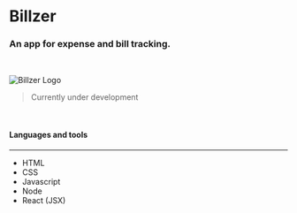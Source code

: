 # Billzer
### An app for expense and bill tracking.  
<br/>

![Billzer Logo](https://i.imgur.com/lf7zvpv.png)

> Currently under development 

<br/>

#### Languages and tools 
---

* HTML
* CSS
* Javascript
* Node
* React (JSX)
